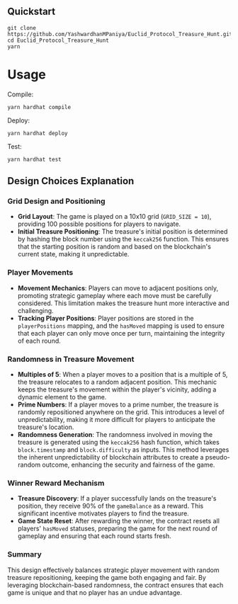 ## Quickstart

```
git clone https://github.com/YashwardhanMPaniya/Euclid_Protocol_Treasure_Hunt.git
cd Euclid_Protocol_Treasure_Hunt
yarn
```

# Usage

Compile:

```
yarn hardhat compile
```


Deploy:

```
yarn hardhat deploy
```


Test:

```
yarn hardhat test
```

## Design Choices Explanation

### Grid Design and Positioning
- **Grid Layout**: The game is played on a 10x10 grid (`GRID_SIZE = 10`), providing 100 possible positions for players to navigate.
- **Initial Treasure Positioning**: The treasure's initial position is determined by hashing the block number using the `keccak256` function. This ensures that the starting position is random and based on the blockchain's current state, making it unpredictable.

### Player Movements
- **Movement Mechanics**: Players can move to adjacent positions only, promoting strategic gameplay where each move must be carefully considered. This limitation makes the treasure hunt more interactive and challenging.
- **Tracking Player Positions**: Player positions are stored in the `playerPositions` mapping, and the `hasMoved` mapping is used to ensure that each player can only move once per turn, maintaining the integrity of each round.

### Randomness in Treasure Movement
- **Multiples of 5**: When a player moves to a position that is a multiple of 5, the treasure relocates to a random adjacent position. This mechanic keeps the treasure's movement within the player's vicinity, adding a dynamic element to the game.
- **Prime Numbers**: If a player moves to a prime number, the treasure is randomly repositioned anywhere on the grid. This introduces a level of unpredictability, making it more difficult for players to anticipate the treasure's location.
- **Randomness Generation**: The randomness involved in moving the treasure is generated using the `keccak256` hash function, which takes `block.timestamp` and `block.difficulty` as inputs. This method leverages the inherent unpredictability of blockchain attributes to create a pseudo-random outcome, enhancing the security and fairness of the game.

### Winner Reward Mechanism
- **Treasure Discovery**: If a player successfully lands on the treasure's position, they receive 90% of the `gameBalance` as a reward. This significant incentive motivates players to find the treasure.
- **Game State Reset**: After rewarding the winner, the contract resets all players' `hasMoved` statuses, preparing the game for the next round of gameplay and ensuring that each round starts fresh.

### Summary
This design effectively balances strategic player movement with random treasure repositioning, keeping the game both engaging and fair. By leveraging blockchain-based randomness, the contract ensures that each game is unique and that no player has an undue advantage.

